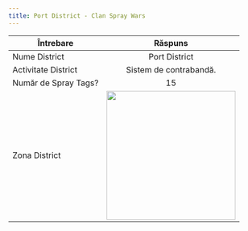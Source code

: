 ```yaml
---
title: Port District - Clan Spray Wars
---
```


| Întrebare   | Răspuns |
| ----------- | :-----------: |
| Nume District | Port District |
| Activitate District | Sistem de contrabandă. |
| Număr de Spray Tags? | 15 |
| Zona District | <Image src="https://i.imgur.com/nosurrU.png" width="256" label="Sudul hărții" /> |